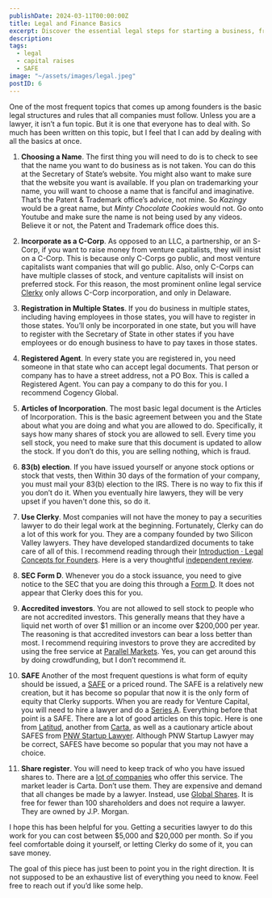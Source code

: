 ```yaml
---
publishDate: 2024-03-11T00:00:00Z
title: Legal and Finance Basics
excerpt: Discover the essential legal steps for starting a business, from choosing a name and incorporating to managing share registers and complying with investor regulations.
description: 
tags:
  - legal
  - capital raises
  - SAFE
image: "~/assets/images/legal.jpeg"
postID: 6
---
```


One of the most frequent topics that comes up among founders is the basic legal structures and rules that all companies must follow.   Unless you are a lawyer, it isn’t a fun topic.  But it is one that everyone has to deal with.   So much has been written on this topic, but I feel that I can add by dealing with all the basics at once.

1. **Choosing a Name**.   The first thing you will need to do is to check to see that the name you want to do business as is not taken.  You can do this at the Secretary of State’s website.  You might also want to make sure that the website you want is available.    If you plan on trademarking your name, you will want to choose a name that is fanciful and imaginative.  That’s the Patent & Trademark office’s advice, not mine.   So _Kazingy_ would be a great name, but _Minty Chocolate Cookies_ would not.  Go onto Youtube and make sure the name is not being used by any videos.  Believe it or not, the Patent and Trademark office does this.

2. **Incorporate as a C-Corp**.  As opposed to an LLC, a partnership, or an S-Corp, if you want to raise money from venture capitalists, they will insist on a C-Corp. This is because only C-Corps go public, and most venture capitalists want companies that will go public.  Also, only C-Corps can have multiple classes of stock, and venture capitalists will insist on preferred stock.  For this reason, the most prominent online legal service [Clerky](https://clerky.com) only allows C-Corp incorporation, and only in Delaware.

3. **Registration in Multiple States**.  If you do business in multiple states, including having employees in those states, you will have to register in those states.  You’ll only be incorporated in one state, but you will have to register with the Secretary of State in other states if you have employees or do enough business to have to pay taxes in those states.  

4. **Registered Agent**.  In every state you are registered in, you need someone in that state who can accept legal documents.  That person or company has to have a street address, not a PO Box.  This is called a Registered Agent.  You can pay a company to do this for you.  I recommend Cogency Global.

5. **Articles of Incorporation**.  The most basic legal document is the Articles of Incorporation.  This is the basic agreement between you and the State about what you are doing and what you are allowed to do.   Specifically, it says how many shares of stock you are allowed to sell.   Every time you sell stock, you need to make sure that this document is updated to allow the stock.  If you don’t do this, you are selling nothing, which is fraud.

6. **83(b) election**.  If you have issued yourself or anyone stock options or stock that vests, then Within 30 days of the formation of your company, you must mail your 83(b) election to the IRS.  There is no way to fix this if you don’t do it. When you eventually hire lawyers, they will be very upset if you haven't done this, so do it.

7. **Use Clerky**.  Most companies will not have the money to pay a securities lawyer to do their legal work at the beginning.  Fortunately, Clerky can do a lot of this work for you.  They are a company founded by two Silicon Valley lawyers. They have developed standardized documents to take care of all of this.   I recommend reading through their [Introduction · Legal Concepts for Founders](https://handbooks.clerky.com/legal-concepts).  Here is a very thoughtful [independent review](https://satchel.com/incorporation/).

8. **SEC Form D**.  Whenever you do a stock issuance, you need to give notice to the SEC that you are doing this through a [Form D](https://www.sec.gov/info/smallbus/cfformd).  It does not appear that Clerky does this for you.

9. **Accredited investors**.  You are not allowed to sell stock to people who are not accredited investors.   This generally means that they have a liquid net worth of over $1 million or an income over $200,000 per year.  The reasoning is that accredited investors can bear a loss better than most.   I recommend requiring investors to prove they are accredited by using the free service at [Parallel Markets](http://parallelmarkets.com).   Yes, you can get around this by doing crowdfunding, but I don’t recommend it.

10. **SAFE**  Another of the most frequent questions is what form of equity should be issued, a [SAFE](https://en.wikipedia.org/wiki/Simple_agreement_for_future_equity) or a priced round.   The SAFE is a relatively new creation, but it has become so popular that now it is the only form of equity that Clerky supports.  When you are ready for Venture Capital, you will need to hire a lawyer and do a [Series A](https://en.wikipedia.org/wiki/Series_A_round).  Everything before that point is a SAFE.  There are a lot of good articles on this topic.  Here is one from [Latitud](https://www.latitud.com/blog/convertible-note-safe-priced-equity-round-difference), another from [Carta](https://carta.com/blog/priced-round/),  as well as a cautionary article about SAFES from [PNW Startup Lawyer](http://pnwstartuplawyer.com/post-money-safes/).   Although PNW Startup Lawyer may be correct, SAFES have become so popular that you may not have a choice.

11. **Share register**.  You will need to keep track of who you have issued shares to.  There are a [lot of companies](https://www.g2.com/categories/equity-management) who offer this service. The market leader is Carta.  Don’t use them.  They are expensive and demand that all changes be made by a lawyer.  Instead, use [Global Shares](https://www.globalshares.com/private-companies/).  It is free for fewer than 100 shareholders and does not require a lawyer.   They are owned by J.P. Morgan.

I hope this has been helpful for you.   Getting a securities lawyer to do this work for you can cost between $5,000 and $20,000 per month.  So if you feel comfortable doing it yourself, or letting Clerky do some of it, you can save money.

The goal of this piece has just been to point you in the right direction.  It is not supposed to be an exhaustive list of everything you need to know.  Feel free to reach out if you’d like some help.
